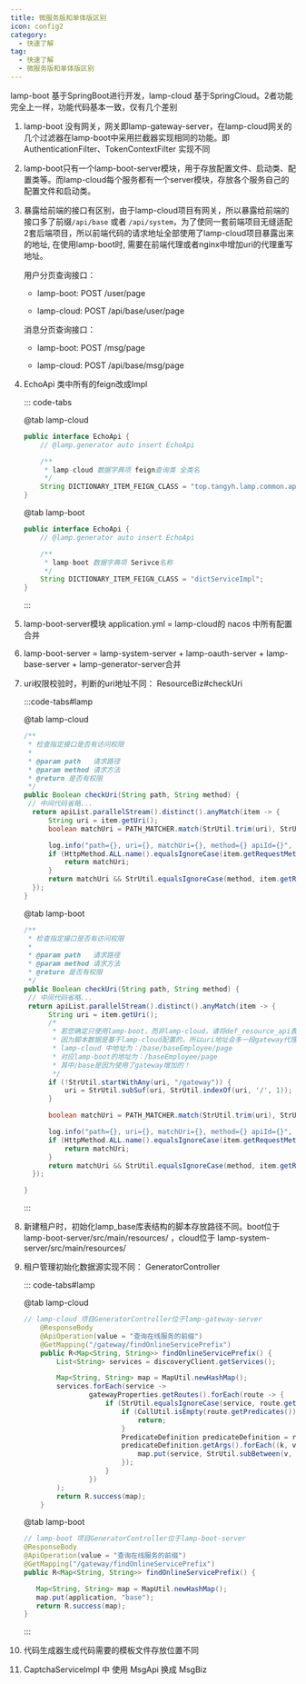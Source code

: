 ```yaml
---
title: 微服务版和单体版区别
icon: config2
category:
  - 快速了解
tag:
  - 快速了解
  - 微服务版和单体版区别
---
```


lamp-boot 基于SpringBoot进行开发，lamp-cloud 基于SpringCloud。2者功能完全上一样，功能代码基本一致，仅有几个差别

1. lamp-boot 没有网关，网关即lamp-gateway-server，在lamp-cloud网关的几个过滤器在lamp-boot中采用拦截器实现相同的功能。即AuthenticationFilter、TokenContextFilter 实现不同

2. lamp-boot只有一个lamp-boot-server模块，用于存放配置文件、启动类、配置类等。而lamp-cloud每个服务都有一个server模块，存放各个服务自己的配置文件和启动类。

3. 暴露给前端的接口有区别，由于lamp-cloud项目有网关，所以暴露给前端的接口多了前缀`/api/base` 或者 `/api/system`，为了使同一套前端项目无缝适配2套后端项目，所以前端代码的请求地址全部使用了lamp-cloud项目暴露出来的地址,  在使用lamp-boot时, 需要在前端代理或者nginx中增加uri的代理重写地址。

   用户分页查询接口：

   - lamp-boot: POST /user/page

   - lamp-cloud: POST /api/base/user/page

   消息分页查询接口：

   - lamp-boot: POST /msg/page

   - lamp-cloud: POST /api/base/msg/page

4. EchoApi 类中所有的feign改成Impl

   ::: code-tabs

   @tab lamp-cloud

   ```java
   public interface EchoApi {
       // @lamp.generator auto insert EchoApi
   
       /**
        * lamp-cloud 数据字典项 feign查询类 全类名
        */
       String DICTIONARY_ITEM_FEIGN_CLASS = "top.tangyh.lamp.common.api.DictApi";
   }
   ```

   @tab lamp-boot

   ```java
   public interface EchoApi {
       // @lamp.generator auto insert EchoApi
   
       /**
        * lamp-boot 数据字典项 Serivce名称
        */
       String DICTIONARY_ITEM_FEIGN_CLASS = "dictServiceImpl";
   }
   ```

   :::

5. lamp-boot-server模块 application.yml = lamp-cloud的 nacos 中所有配置合并

6. lamp-boot-server = lamp-system-server + lamp-oauth-server + lamp-base-server + lamp-generator-server合并

7. uri权限校验时，判断的uri地址不同： ResourceBiz#checkUri

   :::code-tabs#lamp

   @tab lamp-cloud

   ```java
   /**
    * 检查指定接口是否有访问权限
    *
    * @param path   请求路径
    * @param method 请求方法
    * @return 是否有权限
    */
   public Boolean checkUri(String path, String method) {
   	// 中间代码省略...
     return apiList.parallelStream().distinct().anyMatch(item -> {
         String uri = item.getUri();
         boolean matchUri = PATH_MATCHER.match(StrUtil.trim(uri), StrUtil.trim(path));
   
         log.info("path={}, uri={}, matchUri={}, method={} apiId={}", path, uri, matchUri, item.getRequestMethod(), item.getId());
         if (HttpMethod.ALL.name().equalsIgnoreCase(item.getRequestMethod())) {
             return matchUri;
         }
         return matchUri && StrUtil.equalsIgnoreCase(method, item.getRequestMethod());
     });
   }
   ```

   @tab lamp-boot

   ```java {12-21}
   /**
    * 检查指定接口是否有访问权限
    *
    * @param path   请求路径
    * @param method 请求方法
    * @return 是否有权限
    */
   public Boolean checkUri(String path, String method) {
   	// 中间代码省略...
   	return apiList.parallelStream().distinct().anyMatch(item -> {
         String uri = item.getUri();
         /*
          * 若您确定只使用lamp-boot，而非lamp-cloud，请将def_resource_api表中uri的代理的前缀(/base、/system、/oauth)去除，即可 删除删除删除 if里面的代码！
          * 因为脚本数据是基于lamp-cloud配置的，所以uri地址会多一段gateway代理前缀。如
          * lamp-cloud 中地址为：/base/baseEmployee/page
          * 对应lamp-boot的地址为：/baseEmployee/page
          * 其中/base是因为使用了gateway增加的！
          */
         if (!StrUtil.startWithAny(uri, "/gateway")) {
             uri = StrUtil.subSuf(uri, StrUtil.indexOf(uri, '/', 1));
         }
   
         boolean matchUri = PATH_MATCHER.match(StrUtil.trim(uri), StrUtil.trim(path));
   
         log.info("path={}, uri={}, matchUri={}, method={} apiId={}", path, uri, matchUri, item.getRequestMethod(), item.getId());
         if (HttpMethod.ALL.name().equalsIgnoreCase(item.getRequestMethod())) {
             return matchUri;
         }
         return matchUri && StrUtil.equalsIgnoreCase(method, item.getRequestMethod());
     });
   
   }
   ```

   :::

8. 新建租户时，初始化lamp_base库表结构的脚本存放路径不同。boot位于 lamp-boot-server/src/main/resources/ ，cloud位于
   lamp-system-server/src/main/resources/

9. 租户管理初始化数据源实现不同： GeneratorController

   ::: code-tabs#lamp

   @tab lamp-cloud

   ```java
   // lamp-cloud 项目GeneratorController位于lamp-gateway-server
       @ResponseBody
       @ApiOperation(value = "查询在线服务的前缀")
       @GetMapping("/gateway/findOnlineServicePrefix")
       public R<Map<String, String>> findOnlineServicePrefix() {
           List<String> services = discoveryClient.getServices();
   
           Map<String, String> map = MapUtil.newHashMap();
           services.forEach(service ->
                   gatewayProperties.getRoutes().forEach(route -> {
                       if (StrUtil.equalsIgnoreCase(service, route.getUri().getHost())) {
                           if (CollUtil.isEmpty(route.getPredicates())) {
                               return;
                           }
                           PredicateDefinition predicateDefinition = route.getPredicates().get(0);
                           predicateDefinition.getArgs().forEach((k, v) -> {
                               map.put(service, StrUtil.subBetween(v, "/", "/**"));
                           });
                       }
                   })
           );
           return R.success(map);
       }
   ```

   @tab lamp-boot

   ```java
   // lamp-boot 项目GeneratorController位于lamp-boot-server
   @ResponseBody
   @ApiOperation(value = "查询在线服务的前缀")
   @GetMapping("/gateway/findOnlineServicePrefix")
   public R<Map<String, String>> findOnlineServicePrefix() {
   
      Map<String, String> map = MapUtil.newHashMap();
      map.put(application, "base");
      return R.success(map);
   }
   ```

   :::

10. 代码生成器生成代码需要的模板文件存放位置不同

11. CaptchaServiceImpl 中 使用 MsgApi 换成 MsgBiz
